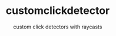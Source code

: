 <h1 align="center">
   customclickdetector
</h1>
<div align="center">custom click detectors with raycasts</div>